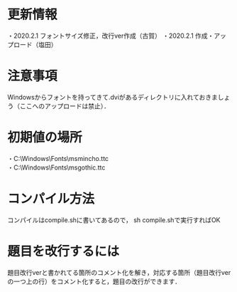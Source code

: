 # 更新情報
・2020.2.1 フォントサイズ修正，改行ver作成（古賀）
・2020.2.1 作成・アップロード（塩田）

# 注意事項
Windowsからフォントを持ってきて.dviがあるディレクトリに入れておきましょう（ここへのアップロードは禁止）．

# 初期値の場所
・C:\Windows\Fonts\msmincho.ttc<br>
・C:\Windows\Fonts\msgothic.ttc

# コンパイル方法
コンパイルはcompile.shに書いてあるので，
sh compile.shで実行すればOK

# 題目を改行するには
題目改行verと書かれてる箇所のコメント化を解き，対応する箇所（題目改行verの一つ上の行）をコメント化すると，題目の改行ができます．